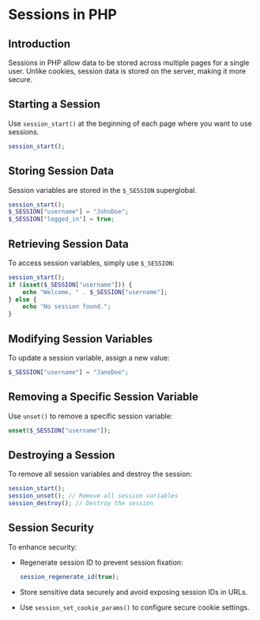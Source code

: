 # Sessions in PHP

## Introduction
Sessions in PHP allow data to be stored across multiple pages for a single user. Unlike cookies, session data is stored on the server, making it more secure.

## Starting a Session
Use `session_start()` at the beginning of each page where you want to use sessions.

```php
session_start();
```

## Storing Session Data
Session variables are stored in the `$_SESSION` superglobal.

```php
session_start();
$_SESSION["username"] = "JohnDoe";
$_SESSION["logged_in"] = true;
```

## Retrieving Session Data
To access session variables, simply use `$_SESSION`:

```php
session_start();
if (isset($_SESSION["username"])) {
    echo "Welcome, " . $_SESSION["username"];
} else {
    echo "No session found.";
}
```

## Modifying Session Variables
To update a session variable, assign a new value:

```php
$_SESSION["username"] = "JaneDoe";
```

## Removing a Specific Session Variable
Use `unset()` to remove a specific session variable:

```php
unset($_SESSION["username"]);
```

## Destroying a Session
To remove all session variables and destroy the session:

```php
session_start();
session_unset(); // Remove all session variables
session_destroy(); // Destroy the session
```

## Session Security
To enhance security:
- Regenerate session ID to prevent session fixation:

  ```php
  session_regenerate_id(true);
  ```
- Store sensitive data securely and avoid exposing session IDs in URLs.
- Use `session_set_cookie_params()` to configure secure cookie settings.

